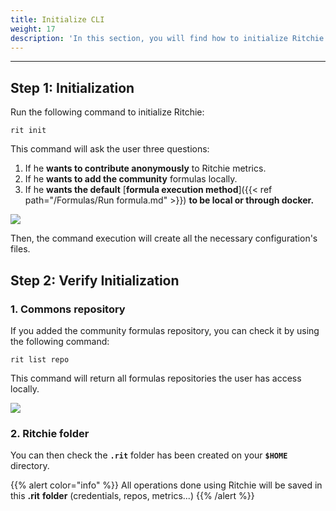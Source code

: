 ```yaml
---
title: Initialize CLI
weight: 17
description: 'In this section, you will find how to initialize Ritchie CLI.'
---
```


---

## Step 1: Initialization

Run the following command to initialize Ritchie:

```text
rit init
```

This command will ask the user three questions:

1. If he **wants to contribute anonymously** to Ritchie metrics.
2. If he **wants to add the community** formulas locally.
3. If he **wants the default** [**formula execution method**]({{< ref path="/Formulas/Run formula.md" >}}) **to be local or through docker.**

![](/shared/rit-init.gif)

Then, the command execution will create all the necessary configuration's files.

## Step 2: Verify Initialization

### 1. Commons repository

If you added the community formulas repository, you can check it by using the following command:

```text
rit list repo
```

This command will return all formulas repositories the user has access locally.

![](/shared/rit-list-repo.gif)

### 2. Ritchie folder

You can then check the **`.rit`** folder has been created on your **`$HOME`** directory.

{{% alert color="info" %}}
All operations done using Ritchie will be saved in this **.rit** **folder** \(credentials, repos, metrics...\)
{{% /alert %}}
